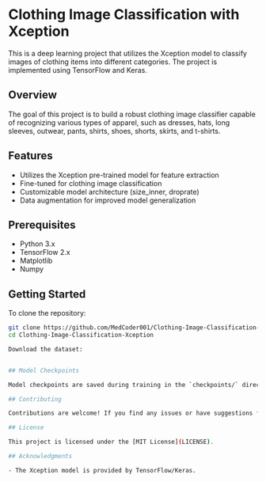 # Clothing Image Classification with Xception

This is a deep learning project that utilizes the Xception model to classify images of clothing items into different categories. The project is implemented using TensorFlow and Keras.

## Overview

The goal of this project is to build a robust clothing image classifier capable of recognizing various types of apparel, such as dresses, hats, long sleeves, outwear, pants, shirts, shoes, shorts, skirts, and t-shirts.

## Features

- Utilizes the Xception pre-trained model for feature extraction
- Fine-tuned for clothing image classification
- Customizable model architecture (size_inner, droprate)
- Data augmentation for improved model generalization

## Prerequisites

- Python 3.x
- TensorFlow 2.x
- Matplotlib
- Numpy

## Getting Started

To clone the repository:

   ```bash
   git clone https://github.com/MedCoder001/Clothing-Image-Classification-Xception.git
   cd Clothing-Image-Classification-Xception

Download the dataset:


## Model Checkpoints

Model checkpoints are saved during training in the `checkpoints/` directory. You can use these checkpoints to load pre-trained models or continue training.

## Contributing

Contributions are welcome! If you find any issues or have suggestions for improvement, feel free to create a new issue or submit a pull request.

## License

This project is licensed under the [MIT License](LICENSE).

## Acknowledgments

- The Xception model is provided by TensorFlow/Keras.

```

